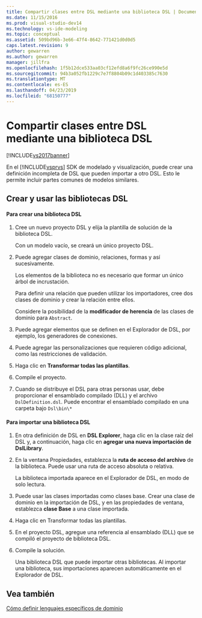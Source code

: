 ```yaml
---
title: Compartir clases entre DSL mediante una biblioteca DSL | Documentos de Microsoft
ms.date: 11/15/2016
ms.prod: visual-studio-dev14
ms.technology: vs-ide-modeling
ms.topic: conceptual
ms.assetid: 509bd96b-3e66-47f4-8642-771421d0d0d5
caps.latest.revision: 9
author: gewarren
ms.author: gewarren
manager: jillfra
ms.openlocfilehash: 1f5b12dce533aa03cf12efd8a6f9fc26ce990e5d
ms.sourcegitcommit: 94b3a052fb1229c7e7f8804b09c1d403385c7630
ms.translationtype: MT
ms.contentlocale: es-ES
ms.lasthandoff: 04/23/2019
ms.locfileid: "68150777"
---
```

# <a name="sharing-classes-between-dsls-by-using-a-dsl-library"></a>Compartir clases entre DSL mediante una biblioteca DSL
[!INCLUDE[vs2017banner](../includes/vs2017banner.md)]

En el [!INCLUDE[vsprvs](../includes/vsprvs-md.md)] SDK de modelado y visualización, puede crear una definición incompleta de DSL que pueden importar a otro DSL. Esto le permite incluir partes comunes de modelos similares.  
  
## <a name="creating-and-using-dsl-libraries"></a>Crear y usar las bibliotecas DSL  
  
#### <a name="to-create-a-dsl-library"></a>Para crear una biblioteca DSL  
  
1. Cree un nuevo proyecto DSL y elija la plantilla de solución de la biblioteca DSL.  
  
     Con un modelo vacío, se creará un único proyecto DSL.  
  
2. Puede agregar clases de dominio, relaciones, formas y así sucesivamente.  
  
     Los elementos de la biblioteca no es necesario que formar un único árbol de incrustación.  
  
     Para definir una relación que pueden utilizar los importadores, cree dos clases de dominio y crear la relación entre ellos.  
  
     Considere la posibilidad de la **modificador de herencia** de las clases de dominio para `Abstract`.  
  
3. Puede agregar elementos que se definen en el Explorador de DSL, por ejemplo, los generadores de conexiones.  
  
4. Puede agregar las personalizaciones que requieren código adicional, como las restricciones de validación.  
  
5. Haga clic en **Transformar todas las plantillas**.  
  
6. Compile el proyecto.  
  
7. Cuando se distribuye el DSL para otras personas usar, debe proporcionar el ensamblado compilado (DLL) y el archivo `DslDefinition.dsl`. Puede encontrar el ensamblado compilado en una carpeta bajo `Dsl\bin\*`  
  
#### <a name="to-import-a-dsl-library"></a>Para importar una biblioteca DSL  
  
1. En otra definición de DSL en **DSL Explorer**, haga clic en la clase raíz del DSL y, a continuación, haga clic en **agregar una nueva importación de DslLibrary**.  
  
2. En la ventana Propiedades, establezca la **ruta de acceso del archivo** de la biblioteca. Puede usar una ruta de acceso absoluta o relativa.  
  
    La biblioteca importada aparece en el Explorador de DSL, en modo de solo lectura.  
  
3. Puede usar las clases importadas como clases base. Crear una clase de dominio en la importación de DSL, y en las propiedades de ventana, establezca **clase Base** a una clase importada.  
  
4. Haga clic en Transformar todas las plantillas.  
  
5. En el proyecto DSL, agregue una referencia al ensamblado (DLL) que se compiló el proyecto de biblioteca DSL.  
  
6. Compile la solución.  
  
   Una biblioteca DSL que puede importar otras bibliotecas. Al importar una biblioteca, sus importaciones aparecen automáticamente en el Explorador de DSL.  
  
## <a name="see-also"></a>Vea también  
 [Cómo definir lenguajes específicos de dominio](../modeling/how-to-define-a-domain-specific-language.md)
